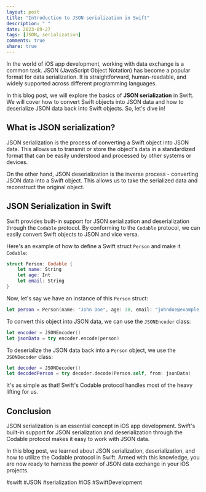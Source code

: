 ```yaml
---
layout: post
title: "Introduction to JSON serialization in Swift"
description: " "
date: 2023-09-27
tags: [JSON, serialization]
comments: true
share: true
---
```


In the world of iOS app development, working with data exchange is a common task. JSON (JavaScript Object Notation) has become a popular format for data serialization. It is straightforward, human-readable, and widely supported across different programming languages.

In this blog post, we will explore the basics of **JSON serialization** in Swift. We will cover how to convert Swift objects into JSON data and how to deserialize JSON data back into Swift objects. So, let's dive in!

## What is JSON serialization?

JSON serialization is the process of converting a Swift object into JSON data. This allows us to transmit or store the object's data in a standardized format that can be easily understood and processed by other systems or devices.

On the other hand, JSON deserialization is the inverse process - converting JSON data into a Swift object. This allows us to take the serialized data and reconstruct the original object.

## JSON Serialization in Swift

Swift provides built-in support for JSON serialization and deserialization through the `Codable` protocol. By conforming to the `Codable` protocol, we can easily convert Swift objects to JSON and vice versa.

Here's an example of how to define a Swift struct `Person` and make it `Codable`:

```swift
struct Person: Codable {
    let name: String
    let age: Int
    let email: String
}
```

Now, let's say we have an instance of this `Person` struct:

```swift
let person = Person(name: "John Doe", age: 30, email: "johndoe@example.com")
```

To convert this object into JSON data, we can use the `JSONEncoder` class:

```swift
let encoder = JSONEncoder()
let jsonData = try encoder.encode(person)
```

To deserialize the JSON data back into a `Person` object, we use the `JSONDecoder` class:

```swift
let decoder = JSONDecoder()
let decodedPerson = try decoder.decode(Person.self, from: jsonData)
```

It's as simple as that! Swift's Codable protocol handles most of the heavy lifting for us.

## Conclusion

JSON serialization is an essential concept in iOS app development. Swift's built-in support for JSON serialization and deserialization through the Codable protocol makes it easy to work with JSON data.

In this blog post, we learned about JSON serialization, deserialization, and how to utilize the Codable protocol in Swift. Armed with this knowledge, you are now ready to harness the power of JSON data exchange in your iOS projects.

#swift #JSON #serialization #iOS #SwiftDevelopment